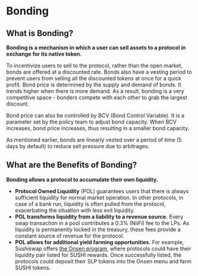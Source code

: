 # Bonding

## What is Bonding?

**Bonding is a mechanism in which a user can sell assets to a protocol in exchange for its native token.**

To incentivize users to sell to the protocol, rather than the open market, bonds are offered at a discounted rate. Bonds also have a vesting period to prevent users from selling all the discounted tokens at once for a quick profit. Bond price is determined by the supply and demand of bonds. It trends higher when there is more demand. As a result, bonding is a very competitive space - bonders compete with each other to grab the largest discount.

Bond price can also be controlled by BCV (Bond Control Variable). It is a parameter set by the policy team to adjust bond capacity. When BCV increases, bond price increases, thus resulting in a smaller bond capacity.

As mentioned earlier, bonds are linearly vested over a period of time (5 days by default) to reduce sell pressure due to arbitrages.

## **What are the Benefits of Bonding?**

**Bonding allows a protocol to accumulate their own liquidity.**

* **Protocol Owned Liquidity** (POL) guarantees users that there is always sufficient liquidity for normal market operation. In other protocols, in case of a bank run, liquidity is often pulled from the protocol, exacerbating the situation with less exit liquidity.
* **POL transforms liquidity from a liability to a revenue source.** Every swap transaction in a pool contributes a 0.3% (NiiFi) fee to the LPs. As liquidity is permanently locked in the treasury, these fees provide a constant source of revenue for the protocol.
* **POL allows for additional yield farming opportunities.** For example, Sushiswap offers [the Onsen program](https://docs.sushi.com/products/yield-farming/what-is-onsen), where protocols could have their liquidity pair listed for SUSHI rewards. Once successfully listed, the protocols could deposit their SLP tokens into the Onsen menu and farm SUSHI tokens.

